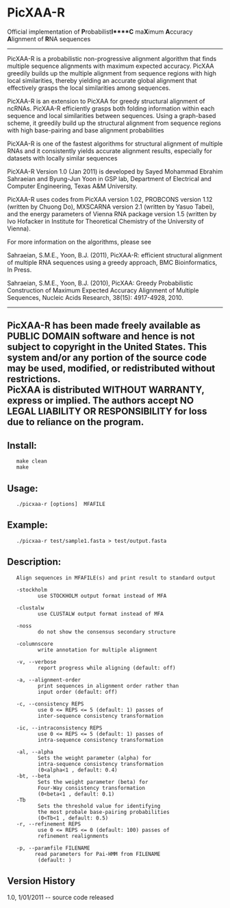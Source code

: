 # PicXAA-R

Official implementation of **P**robabilist**I****C** ma**X**imum **A**ccuracy **A**lignment of **R**NA sequences
            
-----------------------------------------------------------------
PicXAA-R is a probabilistic non-progressive alignment algorithm
that finds multiple sequence alignments with maximum
expected accuracy. PicXAA greedily builds up the multiple
alignment from sequence regions with high local similarities,
thereby yielding an accurate global alignment that 
effectively grasps the local similarities among sequences. 

PicXAA-R is an extension to PicXAA for greedy structural 
alignment of ncRNAs. PicXAA-R efficiently grasps both 
folding information within each sequence and local similarities 
between sequences. Using a graph-based scheme, it greedily build
up the structural alignment from sequence regions with high 
base-pairing and base alignment probabilities

PicXAA-R is one of the fastest algorithms for structural alignment 
of multiple RNAs and it consistently yields accurate alignment
results, especially for datasets with locally similar sequences

PicXAA-R Version 1.0 (Jan 2011) is developed by Sayed Mohammad 
Ebrahim Sahraeian and Byung-Jun Yoon in GSP lab, Department 
of Electrical and Computer Engineering, Texas A&M University. 

PicXAA-R uses codes from PicXAA version 1.02, PROBCONS version 
1.12 (written by Chuong Do), MXSCARNA version 2.1 (written by 
Yasuo Tabei), and the energy parameters of Vienna RNA package version 1.5
(written by Ivo Hofacker in Institute for Theoretical Chemistry 
of the  University of Vienna).

For more information on the algorithms, please see

Sahraeian, S.M.E., Yoon, B.J. (2011), PicXAA-R: efficient 
structural alignment of multiple RNA sequences using a greedy 
approach, BMC Bioinformatics, In Press.


Sahraeian, S.M.E., Yoon, B.J. (2010), PicXAA: Greedy 
Probabilistic Construction of Maximum Expected Accuracy 
Alignment of Multiple Sequences, Nucleic Acids Research,
38(15): 4917-4928, 2010.

-----------------------------------------------------------------
PicXAA-R has been made freely available as PUBLIC DOMAIN
software and hence is not subject to copyright in the  United
States.  This system and/or any portion of  the  source  code
may be used, modified, or redistributed without restrictions.  
PicXAA is distributed WITHOUT WARRANTY, express or implied.
The authors accept NO LEGAL LIABILITY OR  RESPONSIBILITY  for
loss due to reliance on the program.
-----------------------------------------------------------------

## Install:
       make clean
       make
## Usage:
       ./picxaa-r [options]  MFAFILE
## Example:
       ./picxaa-r test/sample1.fasta > test/output.fasta

## Description:
       Align sequences in MFAFILE(s) and print result to standard output

       -stockholm
              use STOCKHOLM output format instead of MFA

       -clustalw
              use CLUSTALW output format instead of MFA

       -noss
              do not show the consensus secondary structure

       -columnscore
              write annotation for multiple alignment

       -v, --verbose
              report progress while aligning (default: off)

       -a, --alignment-order
              print sequences in alignment order rather than
              input order (default: off)

       -c, --consistency REPS
              use 0 <= REPS <= 5 (default: 1) passes of
              inter-sequence consistency transformation

       -ic, --intraconsistency REPS
              use 0 <= REPS <= 5 (default: 1) passes of
              intra-sequence consistency transformation

       -al, --alpha
              Sets the weight parameter (alpha) for 
              intra-sequence consistency transformation 
              (0<alpha<1 , default: 0.4)
       -bt, --beta
              Sets the weight parameter (beta) for 
              Four-Way consistency transformation 
              (0<beta<1 , default: 0.1)
       -Tb
              Sets the threshold value for identifying
              the most probale base-pairing probabilities 
              (0<Tb<1 , default: 0.5)
       -r, --refinement REPS
              use 0 <= REPS <= 0 (default: 100) passes of 
              refinement realignments

       -p, --paramfile FILENAME
             read parameters for Pai-HMM from FILENAME 
              (default: )

## Version History
1.0, 1/01/2011
   -- source code released